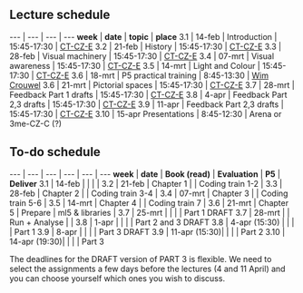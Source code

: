 
## Lecture schedule

--- | --- | --- | ---
**week** | **date**	| **topic** | **place**
3.1 | 14-feb | Introduction | 15:45-17:30 | [CT-CZ-E](https://educationrooms.tudelft.nl/zaleninfo.php?zid=140)
3.2 | 21-feb | History | 15:45-17:30 | [CT-CZ-E](https://educationrooms.tudelft.nl/zaleninfo.php?zid=140)
3.3 | 28-feb | Visual machinery | 15:45-17:30 | [CT-CZ-E](https://educationrooms.tudelft.nl/zaleninfo.php?zid=140)
3.4 | 07-mrt | Visual awareness | 15:45-17:30 | [CT-CZ-E](https://educationrooms.tudelft.nl/zaleninfo.php?zid=140)
3.5 | 14-mrt | Light and Colour | 15:45-17:30 | [CT-CZ-E](https://educationrooms.tudelft.nl/zaleninfo.php?zid=140)
3.6 | 18-mrt | P5 practical training | 8:45-13:30 | [Wim Crouwel](https://educationrooms.tudelft.nl/zaleninfo.php?zid=164)
3.6 | 21-mrt | Pictorial spaces | 15:45-17:30 | [CT-CZ-E](https://educationrooms.tudelft.nl/zaleninfo.php?zid=140)
3.7 | 28-mrt | Feedback  Part 1 drafts	 | 15:45-17:30 | [CT-CZ-E](https://educationrooms.tudelft.nl/zaleninfo.php?zid=140)
3.8 | 4-apr  | Feedback  Part 2,3 drafts	 | 15:45-17:30 | [CT-CZ-E](https://educationrooms.tudelft.nl/zaleninfo.php?zid=140)
3.9 | 11-apr | Feedback  Part 2,3 drafts	 | 15:45-17:30 | [CT-CZ-E](https://educationrooms.tudelft.nl/zaleninfo.php?zid=140)
3.10 | 15-apr	Presentations | 8:45-12:30 | Arena or 3me-CZ-C (?)


## To-do schedule

--- | --- | --- | --- | --- | ---
**week** 	| **date**	| **Book (read)** 	| **Evaluation** 	| **P5** 			|	 **Deliver**
3.1 	| 14-feb 		|  					|  					| 					| 
3.2 	| 21-feb 		| Chapter 1 		| 					| Coding train 1-2 	| 
3.3 	| 28-feb 		| Chapter 2 		|					| Coding train 3-4	|
3.4 	| 07-mrt 		| Chapter 3 		| 					| Coding train 5-6	|
3.5 	| 14-mrt 		| Chapter 4 		| 					| Coding train 7	|
3.6 	| 21-mrt 		| Chapter 5 		| Prepare			| ml5 & libraries	|
3.7 	| 25-mrt 		|		 	 		| 	 				| 					| Part 1 DRAFT
3.7 	| 28-mrt 		|		 	 		| Run + Analyse		| 					|
3.8 	| 1-apr 		| 	 				| 		 			| 					| Part 2 and 3 DRAFT
3.8 	| 4-apr (15:30) | 	 				| 		 			| 					| Part 1
3.9 	| 8-apr 		| 	 				| 		 			| 					| Part 3 DRAFT
3.9 	| 11-apr (15:30)| 	 				| 					| 					| Part 2
3.10 	| 14-apr (19:30)| 					| 					|					| Part 3

The deadlines for the DRAFT version of PART 3 is flexible. We need to select the assignments a few days before the lectures (4 and 11 April) and you can choose yourself which ones you wish to discuss. 

